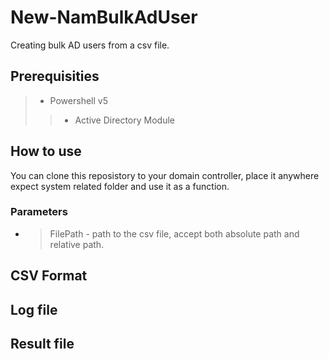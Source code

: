 # New-NamBulkAdUser
Creating bulk AD users from a csv file.

## Prerequisities
> - Powershell v5 
>> - Active Directory Module

## How to use
You can clone this reposistory to your domain controller, place it anywhere expect system related folder and use it as a function.

### Parameters
- > FilePath - path to the csv file, accept both absolute path and relative path.

## CSV Format

## Log file

## Result file
